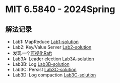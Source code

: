 # MIT 6.5840 - 2024Spring

## 解法记录

- Lab1: MapReduce [Lab1-solution](solution/Lab1-solution.md)
- Lab2: Key/Value Server [Lab2-solution](solution/Lab2-solution.md)
- 发现一个[可视化Raft](https://thesecretlivesofdata.com/raft/)
- Lab3A: Leader election [Lab3A-solution](solution/Lab3A-solution.md)
- Lab3B: Log [Lab3B-solution](solution/Lab3B-solution.md)
- Lab3C: Persist [Lab3C-solution](solution/Lab3C-solution.md)
- Lab3D: Log compaction [Lab3C-solution](solution/Lab3D-solution.md)

